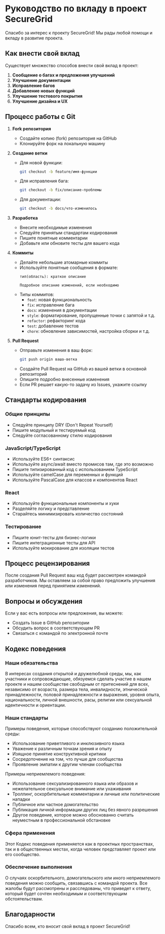 # Руководство по вкладу в проект SecureGrid

Спасибо за интерес к проекту SecureGrid! Мы рады любой помощи и вкладу в развитие проекта.

## Как внести свой вклад

Существует множество способов внести свой вклад в проект:

1. **Сообщение о багах и предложения улучшений**
2. **Улучшение документации**
3. **Исправление багов**
4. **Добавление новых функций**
5. **Улучшение тестового покрытия**
6. **Улучшение дизайна и UX**

## Процесс работы с Git

1. **Fork репозитория**
   - Создайте копию (fork) репозитория на GitHub
   - Клонируйте форк на локальную машину

2. **Создание ветки**
   - Для новой функции:
     ```bash
     git checkout -b feature/имя-функции
     ```
   - Для исправления бага:
     ```bash
     git checkout -b fix/описание-проблемы
     ```
   - Для документации:
     ```bash
     git checkout -b docs/что-изменилось
     ```

3. **Разработка**
   - Внесите необходимые изменения
   - Следуйте принятым стандартам кодирования
   - Пишите понятные комментарии
   - Добавьте или обновите тесты для вашего кода

4. **Коммиты**
   - Делайте небольшие атомарные коммиты
   - Используйте понятные сообщения в формате:
     ```
     тип(область): краткое описание

     Подробное описание изменений, если необходимо
     ```
   - Типы коммитов:
     - `feat`: новая функциональность
     - `fix`: исправление бага
     - `docs`: изменения в документации
     - `style`: форматирование, пропущенные точки с запятой и т.д.
     - `refactor`: рефакторинг кода
     - `test`: добавление тестов
     - `chore`: обновление зависимостей, настройка сборки и т.д.

5. **Pull Request**
   - Отправьте изменения в ваш форк:
     ```bash
     git push origin ваша-ветка
     ```
   - Создайте Pull Request на GitHub из вашей ветки в основной репозиторий
   - Опишите подробно внесенные изменения
   - Если PR решает какую-то задачу из Issues, укажите ссылку

## Стандарты кодирования

### Общие принципы
- Следуйте принципу DRY (Don't Repeat Yourself)
- Пишите модульный и тестируемый код
- Следуйте согласованному стилю кодирования

### JavaScript/TypeScript
- Используйте ES6+ синтаксис
- Используйте async/await вместо промисов там, где это возможно
- Пишите типизированный код с использованием TypeScript
- Используйте camelCase для переменных и функций
- Используйте PascalCase для классов и компонентов React

### React
- Используйте функциональные компоненты и хуки
- Разделяйте логику и представление
- Старайтесь минимизировать количество состояний

### Тестирование
- Пишите юнит-тесты для бизнес-логики
- Пишите интеграционные тесты для API
- Используйте мокирование для изоляции тестов

## Процесс рецензирования

После создания Pull Request ваш код будет рассмотрен командой разработчиков. Мы оставляем за собой право предложить улучшения или изменения перед принятием изменений.

## Вопросы и обсуждения

Если у вас есть вопросы или предложения, вы можете:
- Создать Issue в GitHub репозитории
- Обсудить вопрос в соответствующем PR
- Связаться с командой по электронной почте

## Кодекс поведения

### Наши обязательства

В интересах создания открытой и дружелюбной среды, мы, как участники и сопровождающие, обязуемся сделать участие в нашем проекте и нашем сообществе свободным от притеснений для всех, независимо от возраста, размера тела, инвалидности, этнической принадлежности, половой принадлежности и выражения, уровня опыта, национальности, личной внешности, расы, религии или сексуальной идентичности и ориентации.

### Наши стандарты

Примеры поведения, которые способствуют созданию положительной среды:
- Использование приветливого и инклюзивного языка
- Уважение к различным точкам зрения и опыту
- Изящное принятие конструктивной критики
- Сосредоточение на том, что лучше для сообщества
- Проявление эмпатии к другим членам сообщества

Примеры неприемлемого поведения:
- Использование сексуализированного языка или образов и нежелательное сексуальное внимание или ухаживания
- Троллинг, оскорбительные комментарии и личные или политические нападки
- Публичное или частное домогательство
- Публикация личной информации других лиц без явного разрешения
- Другое поведение, которое можно обоснованно считать неуместным в профессиональной обстановке

### Сфера применения

Этот Кодекс поведения применяется как в проектных пространствах, так и в общественных местах, когда человек представляет проект или его сообщество.

### Обеспечение выполнения

О случаях оскорбительного, домогательского или иного неприемлемого поведения можно сообщить, связавшись с командой проекта. Все жалобы будут рассмотрены и расследованы, что приведет к ответу, который будет сочтен необходимым и соответствующим обстоятельствам.

## Благодарности

Спасибо всем, кто вносит свой вклад в проект SecureGrid!